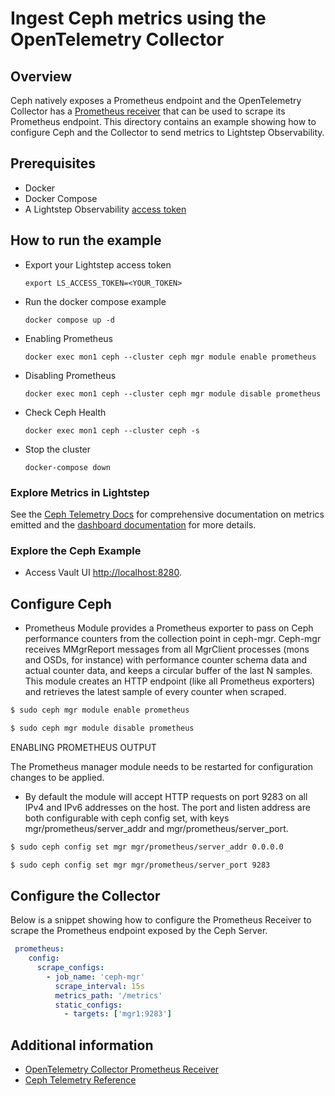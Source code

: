# Ingest Ceph metrics using the OpenTelemetry Collector

## Overview

 Ceph natively exposes a Prometheus endpoint and the OpenTelemetry Collector has a [Prometheus receiver][otel-prom-receiver] that can be used to scrape its Prometheus endpoint. This directory contains an example showing how to configure Ceph and the Collector to send metrics to Lightstep Observability.

## Prerequisites

* Docker
* Docker Compose
* A Lightstep Observability [access token][ls-docs-access-token]

## How to run the example

* Export your Lightstep access token
  ```
  export LS_ACCESS_TOKEN=<YOUR_TOKEN>
  ```
* Run the docker compose example
  ```
  docker compose up -d
  ```
* Enabling Prometheus
  ```
  docker exec mon1 ceph --cluster ceph mgr module enable prometheus
  ```
* Disabling Prometheus
  ```
  docker exec mon1 ceph --cluster ceph mgr module disable prometheus
  ```
* Check Ceph Health
  ```
  docker exec mon1 ceph --cluster ceph -s
  ```
* Stop the cluster
  ```
  docker-compose down
  ```

### Explore Metrics in Lightstep

See the [Ceph Telemetry Docs][ceph-docs-prometheus] for comprehensive documentation on metrics emitted and the [dashboard documentation][ls-docs-dashboards] for more details.

### Explore the Ceph Example

* Access Vault UI [http://localhost:8280](http://localhost:8280).


## Configure Ceph

- Prometheus Module provides a Prometheus exporter to pass on Ceph performance counters from the collection point in ceph-mgr. Ceph-mgr receives MMgrReport messages from all MgrClient processes (mons and OSDs, for instance) with performance counter schema data and actual counter data, and keeps a circular buffer of the last N samples. This module creates an HTTP endpoint (like all Prometheus exporters) and retrieves the latest sample of every counter when scraped.

```sh
$ sudo ceph mgr module enable prometheus
```
```sh
$ sudo ceph mgr module disable prometheus
```

ENABLING PROMETHEUS OUTPUT

The Prometheus manager module needs to be restarted for configuration changes to be applied.

- By default the module will accept HTTP requests on port 9283 on all IPv4 and IPv6 addresses on the host. The port and listen address are both configurable with ceph config set, with keys mgr/prometheus/server_addr and mgr/prometheus/server_port. 

```sh
$ sudo ceph config set mgr mgr/prometheus/server_addr 0.0.0.0
```
```sh
$ sudo ceph config set mgr mgr/prometheus/server_port 9283
```

## Configure the Collector

Below is a snippet showing how to configure the Prometheus Receiver to scrape the Prometheus endpoint exposed by the Ceph Server.

```yaml
 prometheus:
    config:
      scrape_configs:
        - job_name: 'ceph-mgr'
          scrape_interval: 15s
          metrics_path: '/metrics'
          static_configs:
            - targets: ['mgr1:9283']

```

## Additional information

- [OpenTelemetry Collector Prometheus Receiver][otel-prom-receiver]
- [Ceph Telemetry Reference][ceph-docs-prometheus]

[ls-docs-access-token]: https://docs.lightstep.com/docs/create-and-manage-access-tokens
[ls-docs-dashboards]: https://docs.lightstep.com/docs/create-and-manage-dashboards
[otel-prom-receiver]: https://github.com/open-telemetry/opentelemetry-collector-contrib/tree/main/receiver/prometheusreceiver
[ceph-docs-prometheus]: https://docs.ceph.com/en/quincy/mgr/prometheus/
[learn-consul-repo]: https://github.com/hashicorp/learn-consul-docker